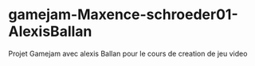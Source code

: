# gamejam-Maxence-schroeder01-AlexisBallan

Projet Gamejam avec alexis Ballan pour le cours de creation de jeu video
